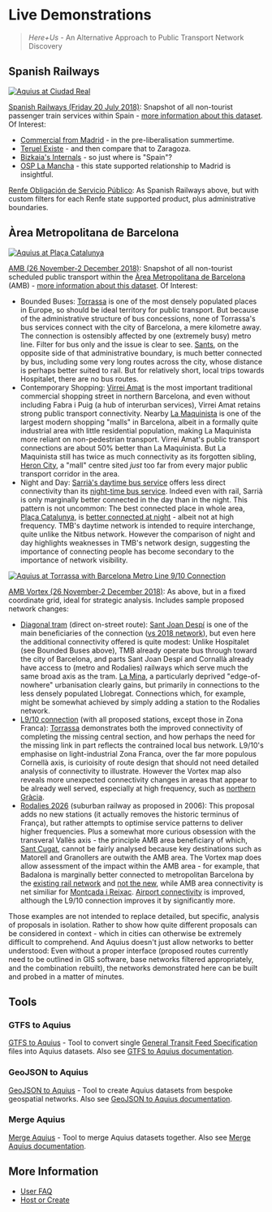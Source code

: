 # Live Demonstrations

> _Here+Us_ - An Alternative Approach to Public Transport Network Discovery

## Spanish Railways

[![Aquius at Ciudad Real](https://timhowgego.github.io/Aquius/static/aquius-ciudad-real.jpg)](https://timhowgego.github.io/Aquius/live/es-rail-20-jul-2018/#x-3.296/y39.092/z7/c-3.966/k38.955/m8/s7/vlphn)

[Spanish Railways (Friday 20 July 2018)](https://timhowgego.github.io/Aquius/live/es-rail-20-jul-2018/): Snapshot of all non-tourist passenger train services within Spain - [more information about this dataset](https://timhowgego.github.io/AquiusData/es-rail/). Of Interest:

* [Commercial from Madrid](https://timhowgego.github.io/Aquius/live/es-rail-20-jul-2018/#x-4.340/y40.564/z7/c-3.6887/k40.4365/m10/s7/vlphn/n4) - in the pre-liberalisation summertime.
* [Teruel Existe](https://timhowgego.github.io/Aquius/live/es-rail-20-jul-2018/#x-1.439/y40.676/z7/c-1.110/k40.341/m9/s7/vlphn/n1) - and then compare that to Zaragoza.
* [Bizkaia's Internals](https://timhowgego.github.io/Aquius/live/es-rail-20-jul-2018/#x-2.9121/y43.2857/z11/c-2.92511/k43.25733/m13/vlhn/s5) - so just where is "Spain"?
* [OSP La Mancha](https://timhowgego.github.io/Aquius/live/es-rail-20-jul-2018/#x-3.724/y39.305/z8/c-3.69/k39.32/m6/s7/vlhnp/n3) - this state supported relationship to Madrid is insightful.

[Renfe Obligación de Servicio Público](https://timhowgego.github.io/Aquius/live/renfe-osp-20-jul-2018/): As Spanish Railways above, but with custom filters for each Renfe state supported product, plus administrative boundaries.

## Àrea Metropolitana de Barcelona

[![Aquius at Plaça Catalunya](https://timhowgego.github.io/Aquius/static/aquius-placa-catalunya.jpg)](https://timhowgego.github.io/Aquius/live/amb-2018/#r1/p2/s4/z13/tca-ES)

[AMB (26 November-2 December 2018)](https://timhowgego.github.io/Aquius/live/amb-2018/): Snapshot of all non-tourist scheduled public transport within the [Àrea Metropolitana de Barcelona](http://www.amb.cat/) (AMB) - [more information about this dataset](https://timhowgego.github.io/AquiusData/es-amb/). Of Interest:

* Bounded Buses: [Torrassa](https://timhowgego.github.io/Aquius/live/amb-2018/#x2.11864/y41.3648/z14/c2.11658/k41.36869/m13/r1/n0) is one of the most densely populated places in Europe, so should be ideal territory for public transport. But because of the administrative structure of bus concessions, none of Torrassa's bus services connect with the city of Barcelona, a mere kilometre away. The connection is ostensibly affected by one (extremely busy) metro line. Filter for bus only and the issue is clear to see. [Sants](https://timhowgego.github.io/Aquius/live/amb-2018/#x2.14783/y41.37829/z13/c2.1401/k41.37707/m13/r1/n2), on the opposite side of that administrative boundary, is much better connected by bus, including some very long routes across the city, whose distance is perhaps better suited to rail. But for relatively short, local trips towards Hospitalet, there are no bus routes.
* Contemporary Shopping: [Virrei Amat](https://timhowgego.github.io/Aquius/live/amb-2018/#x2.17632/y41.42555/z13/c2.17504/k41.42973/m14/r2/n0/p2) is the most important traditional commercial shopping street in northern Barcelona, and even without including Fabra i Puig (a hub of interurban services), Virrei Amat retains strong public transport connectivity. Nearby [La Maquinista](https://timhowgego.github.io/Aquius/live/amb-2018/#x2.19701/y41.43645/z14/c2.1983/k41.44035/m14/r2/n0/p2) is one of the largest modern shopping "malls" in Barcelona, albeit in a formally quite industrial area with little residential population, making La Maquinista more reliant on non-pedestrian transport. Virrei Amat's public transport connections are about 50% better than La Maquinista. But La Maquinista still has twice as much connectivity as its forgotten sibling, [Heron City](https://timhowgego.github.io/Aquius/live/amb-2018/#x2.18671/y41.43497/z14/c2.1819/k41.43494/m14/r2/n0/p2), a "mall" centre sited _just_ too far from every major public transport corridor in the area.
* Night and Day: [Sarrià's daytime bus service](https://timhowgego.github.io/Aquius/live/amb-2018/#x2.14354/y41.40057/z13/c2.12568/k41.39941/m14/n2/p1/r0) offers less direct connectivity than its [night-time bus service](https://timhowgego.github.io/Aquius/live/amb-2018/#x2.14354/y41.40057/z13/c2.12568/k41.39941/m14/n2/p1/r4). Indeed even with rail, Sarrià is only marginally better connected in the day than in the night. This pattern is not uncommon: The best connected place in whole area, [Plaça Catalunya](https://timhowgego.github.io/Aquius/live/amb-2018/#x2.17255/y41.38756/z13/c2.171/k41.38789/m14/p1), is [better connected at night](https://timhowgego.github.io/Aquius/live/amb-2018/#x2.17255/y41.38756/z13/c2.171/k41.38789/m14/p1/r4) - albeit not at high frequency. TMB's daytime network is intended to require interchange, quite unlike the Nitbus network. However the comparison of night and day highlights weaknesses in TMB's network design, suggesting the importance of connecting people has become secondary to the importance of network visibility.

[![Aquius at Torrassa with Barcelona Metro Line 9/10 Connection](https://timhowgego.github.io/Aquius/static/aquius-barcelona-l9-l10.jpg)](https://timhowgego.github.io/Aquius/live/amb-vortex-2018/#c2.11985/k41.36972/m13/x2.153/y41.3832/z12/p2/r2/s3/tca-ES)

[AMB Vortex (26 November-2 December 2018)](https://timhowgego.github.io/Aquius/live/amb-vortex-2018/): As above, but in a fixed coordinate grid, ideal for strategic analysis. Includes sample proposed network changes:

* [Diagonal tram](http://ajuntament.barcelona.cat/mobilitat/tramviaconnectat/es) (direct on-street route): [Sant Joan Despí](https://timhowgego.github.io/Aquius/live/amb-vortex-2018/#c2.0695/k41.365/m12/x2.14371/y41.38125/z13/r1) is one of the main beneficiaries of the connection ([vs 2018 network](https://timhowgego.github.io/Aquius/live/amb-vortex-2018/#c2.0695/k41.365/m12/x2.14371/y41.38125/z13)), but even here the additional connectivity offered is quite modest: Unlike Hospitalet (see Bounded Buses above), TMB already operate bus through toward the city of Barcelona, and parts Sant Joan Despí and Cornallà already have access to (metro and Rodalies) railways which serve much the same broad axis as the tram. [La Mina](#c2.219968/k41.419994/m16/x2.1907/y41.3896/z12/r1), a particularly deprived "edge-of-nowhere" urbanisation clearly gains, but primarily in connections to the less densely populated Llobregat. Connections which, for example, might be somewhat achieved by simply adding a station to the Rodalies network.
* [L9/10 connection](https://ca.wikipedia.org/wiki/L%C3%ADnia_9_del_metro_de_Barcelona) (with all proposed stations, except those in Zona Franca): [Torrassa](https://timhowgego.github.io/Aquius/live/amb-vortex-2018/#c2.119932/k41.369933/m16/x2.1327/y41.3847/z12/r2) demonstrates both the improved connectivity of completing the missing central section, and how perhaps the need for the missing link in part reflects the contrained local bus network. L9/10's emphasise on light-industrial Zona Franca, over the far more populous Cornellà axis, is curioisity of route design that should not need detailed analysis of connectivity to illustrate. However the Vortex map also reveals more unexpected connectivity changes in areas that appear to be already well served, especially at high frequency, such as [northern Gràcia](https://timhowgego.github.io/Aquius/live/amb-vortex-2018/#c2.160037/k41.410146/m16/x2.15761/y41.3998/z13/r2/p3).
* [Rodalies 2026](http://territori.gencat.cat/web/.content/home/01_departament/plans/plans_sectorials/mobilitat/pla_dinfraestructures_del_transport_de_catalunya_2006-2026/pitc11transportpublic_tcm32-35012.pdf) (suburban railway as proposed in 2006): This proposal adds no new stations (it actually removes the historic terminus of França), but rather attempts to optimise service patterns to deliver higher frequencies. Plus a somewhat more curious obsession with the transveral Vallès axis - the principle AMB area beneficiary of which, [Sant Cugat](https://timhowgego.github.io/Aquius/live/amb-vortex-2018/#c2.0823/k41.4749/m12/x2.0826/y41.4279/z12/r3/p2), cannot be fairly analysed because key destinations such as Matorell and Granollers are outwith the AMB area. The Vortex map does allow assessment of the impact within the AMB area - for example, that Badalona is marginally better connected to metropolitan Barcelona by the [existing rail network](https://timhowgego.github.io/Aquius/live/amb-vortex-2018/#c2.25005/k41.44942/m14/x2.1252/y41.3884/z11/r0/p2/n1) and [not the new](https://timhowgego.github.io/Aquius/live/amb-vortex-2018/#c2.25005/k41.44942/m14/x2.1252/y41.3884/z11/r3/p2/n1), while AMB area connectivity is net similiar for [Montcada i Reixac](#c2.1849/k41.4875/m11/x2.0991/y41.3838/z11/r3/p2/n1). [Airport connectivity](#c2.0706/k41.2997/m12/x2.1245/y41.3575/z11/r3/p2/n0) is improved, although the L9/10 connection improves it by significantly more.

Those examples are not intended to replace detailed, but specific, analysis of proposals in isolation. Rather to show how quite different proposals can be considered in context - which in cities can otherwise be extremely difficult to comprehend. And Aquius doesn't just allow networks to better understood: Even without a proper interface (proposed routes currently need to be outlined in GIS software, base networks filtered appropriately, and the combination rebuilt), the networks demonstrated here can be built and probed in a matter of minutes.

## Tools

### GTFS to Aquius

[GTFS to Aquius](https://timhowgego.github.io/Aquius/live/gtfs/) - Tool to convert single [General Transit Feed Specification](https://developers.google.com/transit/gtfs/reference/) files into Aquius datasets. Also see [GTFS to Aquius documentation](https://timhowgego.github.io/Aquius/#gtfs-to-aquius).

### GeoJSON to Aquius

[GeoJSON to Aquius](https://timhowgego.github.io/Aquius/live/geojson/) - Tool to create Aquius datasets from bespoke geospatial networks. Also see [GeoJSON to Aquius documentation](https://timhowgego.github.io/Aquius/#geojson-to-aquius).

### Merge Aquius

[Merge Aquius](https://timhowgego.github.io/Aquius/live/merge/) - Tool to merge Aquius datasets together. Also see [Merge Aquius documentation](https://timhowgego.github.io/Aquius/#merge-aquius).

## More Information

* [User FAQ](https://timhowgego.github.io/Aquius/#user-faq)
* [Host or Create](https://timhowgego.github.io/Aquius/#quick-setup)
